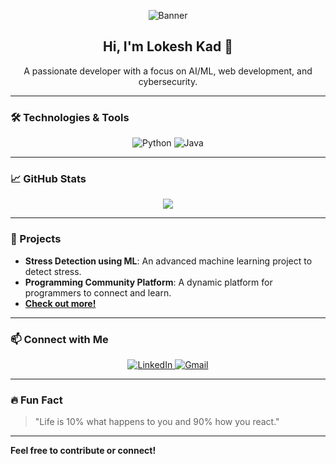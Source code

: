 <!-- Profile banner GIF or SVG -->
<p align="center">
  <img src="https://github.com/Anmol-Baranwal/Cool-GIFs-For-GitHub/assets/74038190/7d484dc9-68a9-4ee6-a767-aea59035c12d" alt="Banner" />
</p>

<h2 align="center">Hi, I'm Lokesh Kad 👋</h2>

<p align="center">
  A passionate developer with a focus on AI/ML, web development, and cybersecurity.
</p>

---

### 🛠️ Technologies & Tools
<p align="center">
  <!-- Add icons and animations here -->
  <img src="https://img.shields.io/badge/Python-FFD343?style=for-the-badge&logo=python&logoColor=blue" alt="Python">
  <img src="https://img.shields.io/badge/Java-%23ED8B00.svg?style=for-the-badge&logo=java&logoColor=white" alt="Java">
  <!-- Add more skills with icons -->
</p>

---

### 📈 GitHub Stats
<p align="center">
  <img src="https://github-readme-stats.vercel.app/api?username=lokesh-6&show_icons=true&theme=tokyonight" />
</p>

---

### 🌱 Projects
- **Stress Detection using ML**: An advanced machine learning project to detect stress.
- **Programming Community Platform**: A dynamic platform for programmers to connect and learn.
- **[Check out more!](https://github.com/your-username?tab=repositories)**

---

### 📫 Connect with Me
<p align="center">
  <a href="https://linkedin.com/in/your-linkedin" target="_blank">
    <img src="https://img.shields.io/badge/LinkedIn-blue?style=for-the-badge&logo=linkedin" alt="LinkedIn"/>
  </a>
  <a href="mailto:lokesh.kad21@pccoepune.org" target="_blank">
    <img src="https://img.shields.io/badge/Email-D14836?style=for-the-badge&logo=gmail&logoColor=white" alt="Gmail"/>
  </a>
  <!-- Add more social links -->
</p>

---

### 🔥 Fun Fact
> "Life is 10% what happens to you and 90% how you react."

---

**Feel free to contribute or connect!**
